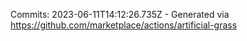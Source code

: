 Commits: 2023-06-11T14:12:26.735Z - Generated via https://github.com/marketplace/actions/artificial-grass
<br>
